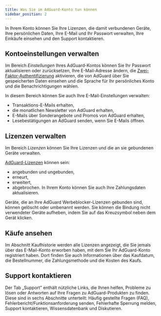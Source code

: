 ```yaml
---
title: Was Sie im AdGuard-Konto tun können
sidebar_position: 2
---
```


In Ihrem Konto können Sie Ihre Lizenzen, die damit verbundenen Geräte, Ihre persönlichen Daten, Ihre E-Mail und Ihr Passwort verwalten, Ihre Einkäufe einsehen und den Support kontaktieren.

## Kontoeinstellungen verwalten

Im Bereich *Einstellungen* Ihres AdGuard-Kontos können Sie Ihr Passwort aktualisieren oder zurücksetzen, Ihre E-Mail-Adresse ändern, die [Zwei-Faktor-Authentifizierung](../2fa) aktivieren, die von AdGuard über Sie gespeicherten Daten einsehen und die Sprache für Ihr persönliches Konto und die Benachrichtigungen wählen.

In diesem Bereich können Sie auch Ihre E-Mail-Einstellungen verwalten:

- Transaktions-E-Mails erhalten,
- die monatlichen Newsletter von AdGuard erhalten,
- E-Mails über Sonderangebote und Promos von AdGuard erhalten,
- Lesebestätigungen an AdGuard senden, wenn Sie E-Mails öffnen.

## Lizenzen verwalten

Im Bereich *Lizenzen* können Sie Ihre Lizenzen und die an sie gebundenen Geräte verwalten.

[AdGuard-Lizenzen](../../license/what-is) können sein:

- angebunden und ungebunden,
- erneurt,
- erweitert,
- abgebrochen. In Ihrem Konto können Sie auch Ihre Zahlungsdaten aktualisieren.

Geräte, die an Ihre AdGuard Werbeblocker-Lizenzen gebunden sind, können gelöscht oder umbenannt werden. Sie können die Bindung nicht verwendeter Geräte aufheben, indem Sie auf das Kreuzsymbol neben dem Gerät klicken.

## Käufe ansehen

Im Abschnitt Kaufhistorie werden alle Lizenzen angezeigt, die Sie jemals über das E-Mail-Konto erworben haben, mit dem Sie Ihr AdGuard-Konto registriert haben. Dort finden Sie auch Informationen über das Kaufdatum, die Bestellnummer, die Zahlungsmethode und die Kosten des Kaufs.

## Support kontaktieren

Der Tab „Support” enthält nützliche Links, die Ihnen helfen, Probleme zu lösen oder Antworten auf Ihre Fragen zu AdGuard-Produkten zu finden. Diese sind in sechs Abschnitte unterteilt: Häufig gestellte Fragen (FAQ), Fehlerbericht/Funktionsanforderung senden, Fehlerhafte Sperrung melden, Support kontaktieren, Wissensdatenbank und Diskutieren.
